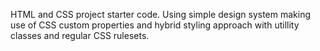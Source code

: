 HTML and CSS project starter code. Using simple design system making use of CSS custom properties and hybrid styling approach with utillity classes and regular CSS rulesets.

